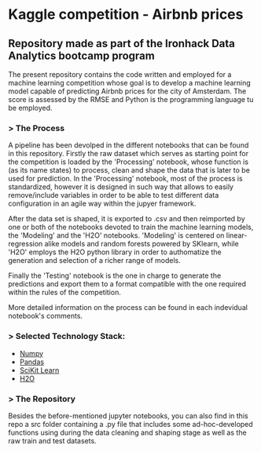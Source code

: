 # Kaggle competition - Airbnb prices
## Repository made as part of the Ironhack Data Analytics bootcamp program

The present repository contains the code written and employed for a machine learning competition whose goal is to develop a machine learning model capable of predicting Airbnb prices for the city of Amsterdam. The score is assessed by the RMSE and Python is the programming language tu be employed.


### > The Process

A pipeline has been devolped in the different notebooks that can be found in this repository. Firstly the raw dataset which serves as starting point for the competition is loaded by the 'Processing' notebook, whose function is (as its name states) to process, clean and shape the data that is later to be used for prediction. In the 'Processing' notebook, most of the process is standardized, however it is designed in such way that allows to easily remove/include variables in order to be able to test different data configuration in an agile way within the jupyer framework.

After the data set is shaped, it is exported to .csv and then reimported by one or both of the notebooks devoted to train the machine learning models, the 'Modeling' and the 'H2O' notebooks. 'Modeling' is centered on linear-regression alike models and random forests powered by SKlearn, while 'H2O' employs the H2O python library in order to authomatize the generation and selection of a richer range of models.

Finally the 'Testing' notebook is the one in charge to generate the predictions and export them to a format compatible with the one required within the rules of the competition.

More detailed information on the process can be found in each indevidual notebook's comments.


### > Selected Technology Stack:

- [Numpy](https://numpy.org/)
- [Pandas](https://pandas.pydata.org/)
- [SciKit Learn](https://www.selenium.dev/)
- [H2O](https://docs.h2o.ai/h2o/latest-stable/h2o-docs/index.html)


### > The Repository

Besides the before-mentioned jupyter notebooks, you can also find in this repo a src folder containing a .py file that includes some ad-hoc-developed functions using during the data cleaning and shaping stage as well as the raw train and test datasets.


